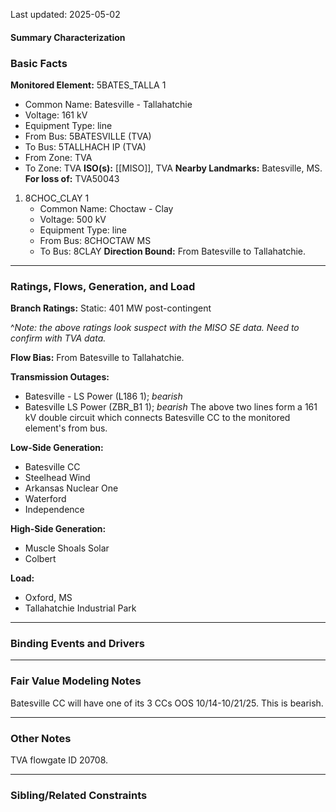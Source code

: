 Last updated: 2025-05-02
#### Summary Characterization
### Basic Facts
**Monitored Element:** 5BATES_TALLA 1
- Common Name: Batesville - Tallahatchie
- Voltage: 161 kV
- Equipment Type: line
- From Bus: 5BATESVILLE (TVA)
- To Bus: 5TALLHACH IP (TVA)
- From Zone: TVA
- To Zone: TVA
**ISO(s):** [[MISO]], TVA
**Nearby Landmarks:** Batesville, MS.
**For loss of:** TVA50043
1. 8CHOC_CLAY 1
    - Common Name: Choctaw - Clay
    - Voltage: 500 kV
	- Equipment Type: line
    - From Bus: 8CHOCTAW MS
    - To Bus: 8CLAY
**Direction Bound:** From Batesville to Tallahatchie.

---
### Ratings, Flows, Generation, and Load
**Branch Ratings:** 
Static: 401 MW post-contingent

^*Note: the above ratings look suspect with the MISO SE data. Need to confirm with TVA data.*

**Flow Bias:**
From Batesville to Tallahatchie.

**Transmission Outages:**
- Batesville - LS Power (L186 1); *bearish*
- Batesville LS Power (ZBR_B1 1); *bearish*
The above two lines form a 161 kV double circuit which connects Batesville CC to the monitored element's from bus.

**Low-Side Generation:**
- Batesville CC
- Steelhead Wind
- Arkansas Nuclear One
- Waterford
- Independence

**High-Side Generation:**
- Muscle Shoals Solar
- Colbert

**Load:**
- Oxford, MS
- Tallahatchie Industrial Park

---
### Binding Events and Drivers

---
### Fair Value Modeling Notes
Batesville CC will have one of its 3 CCs OOS 10/14-10/21/25. This is bearish.

---
### Other Notes
TVA flowgate ID 20708.

---
### Sibling/Related Constraints

